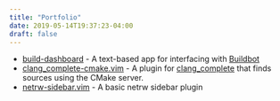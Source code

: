 ```yaml
---
title: "Portfolio"
date: 2019-05-14T19:37:23-04:00
draft: false
---
```


* [build-dashboard](https://github.com/ReverentEngineer/build-dashboard) - A text-based app for interfacing with [Buildbot](https://github.com/buildbot/buildbot) 
* [clang_complete-cmake.vim](https://github.com/ReverentEngineer/clang_complete-cmake.vim) - A plugin for [clang_complete](https://github.com/Rip-Rip/clang_complete) that finds sources using the CMake server.
* [netrw-sidebar.vim](https://github.com/ReverentEngineer/netrw-sidebar.vim) - A basic netrw sidebar plugin
